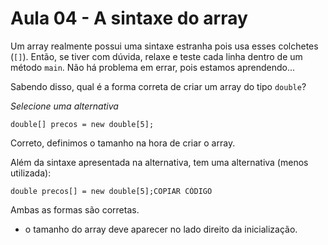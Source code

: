 # Aula 04 - A sintaxe do array

Um array realmente possui uma sintaxe estranha pois usa esses colchetes (`[]`). Então, se tiver com dúvida, relaxe e teste cada linha dentro de um método `main`. Não há problema em errar, pois estamos aprendendo...

Sabendo disso, qual é a forma correta de criar um array do tipo `double`?

*Selecione uma alternativa*

`double[] precos = new double[5];`

Correto, definimos o tamanho na hora de criar o array.

Além da sintaxe apresentada na alternativa, tem uma alternativa (menos utilizada):

```
double precos[] = new double[5];COPIAR CÓDIGO
```

Ambas as formas são corretas.

- o tamanho do array deve aparecer no lado direito da inicialização.